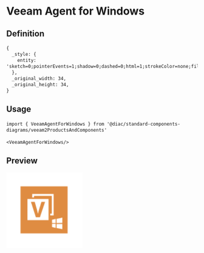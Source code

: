 # Veeam Agent for Windows

## Definition

```
{
  _style: { 
    entity: 'sketch=0;pointerEvents=1;shadow=0;dashed=0;html=1;strokeColor=none;fillColor=#DF8C42;labelPosition=center;verticalLabelPosition=bottom;verticalAlign=top;align=center;outlineConnect=0;shape=mxgraph.veeam2.veeam_agent_for_windows;',
  },
  _original_width: 34,
  _original_height: 34,
}
```

## Usage

```
import { VeeamAgentForWindows } from '@diac/standard-components-diagrams/veeam2ProductsAndComponents'

<VeeamAgentForWindows/>
```

## Preview

<img src="./veeam-agent-for-windows.png" width="200"/>
